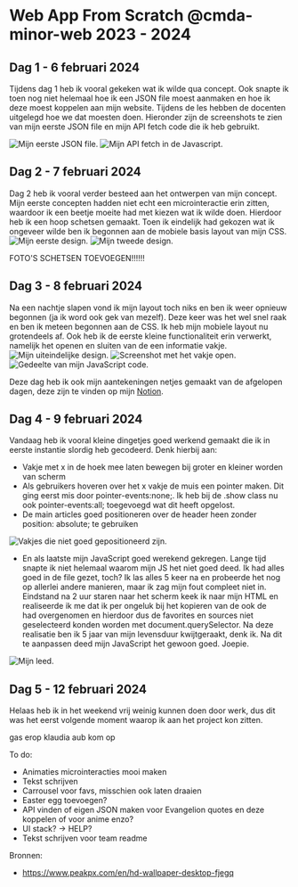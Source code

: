 # Web App From Scratch @cmda-minor-web 2023 - 2024
## Dag 1 - 6 februari 2024
Tijdens dag 1 heb ik vooral gekeken wat ik wilde qua concept. Ook snapte ik toen nog niet helemaal hoe ik een JSON file moest aanmaken en hoe ik deze moest koppelen aan mijn website. Tijdens de les hebben de docenten uitgelegd hoe we dat moesten doen. Hieronder zijn de screenshots te zien van mijn eerste JSON file en mijn API fetch code die ik heb gebruikt.

<img src="./readme-images/JSON-voorbeeld.png" alt="Mijn eerste JSON file.">
<img src="./readme-images/JSON-java.png" alt="Mijn API fetch in de Javascript.">

## Dag 2 - 7 februari 2024
Dag 2 heb ik vooral verder besteed aan het ontwerpen van mijn concept. Mijn eerste concepten hadden niet echt een microinteractie erin zitten, waardoor ik een beetje moeite had met kiezen wat ik wilde doen. Hierdoor heb ik een hoop schetsen gemaakt. Toen ik eindelijk had gekozen wat ik ongeveer wilde ben ik begonnen aan de mobiele basis layout van mijn CSS. 
<img src="./readme-images/design1.png" alt="Mijn eerste design.">
<img src="./readme-images/design2.png" alt="Mijn tweede design.">

FOTO'S SCHETSEN TOEVOEGEN!!!!!!


## Dag 3 - 8 februari 2024
Na een nachtje slapen vond ik mijn layout toch niks en ben ik weer opnieuw begonnen (ja ik word ook gek van mezelf). Deze keer was het wel snel raak en ben ik meteen begonnen aan de CSS. Ik heb mijn mobiele layout nu grotendeels af. Ook heb ik de eerste kleine functionaliteit erin verwerkt, namelijk het openen en sluiten van de een informatie vakje. 
<img src="./readme-images/design3.png" alt="Mijn uiteindelijke design.">
<img src="./readme-images/design3vak.png" alt="Screenshot met het vakje open.">
<img src="./readme-images/javawerkend.png" alt="Gedeelte van mijn JavaScript code.">

Deze dag heb ik ook mijn aantekeningen netjes gemaakt van de afgelopen dagen, deze zijn te vinden op mijn [Notion](https://obvious-seal-dd9.notion.site/Minor-Web-Development-6e526033f6244a08af249c72653b22b8?pvs=4).

## Dag 4 - 9 februari 2024
Vandaag heb ik vooral kleine dingetjes goed werkend gemaakt die ik in eerste instantie slordig heb gecodeerd. Denk hierbij aan:
- Vakje met x in de hoek mee laten bewegen bij groter en kleiner worden van scherm
- Als gebruikers hoveren over het x vakje de muis een pointer maken. Dit ging eerst mis door pointer-events:none;. Ik heb bij de .show class nu ook pointer-events:all; toegevoegd wat dit heeft opgelost.
- De main articles goed positioneren over de header heen zonder position: absolute; te gebruiken
<img src="./readme-images/probleempje1.png" alt="Vakjes die niet goed gepositioneerd zijn.">

- En als laatste mijn JavaScript goed werekend gekregen. Lange tijd snapte ik niet helemaal waarom mijn JS het niet goed deed. Ik had alles goed in de file gezet, toch? Ik las alles 5 keer na en probeerde het nog op allerlei andere manieren, maar ik zag mijn fout compleet niet in. Eindstand na 2 uur staren naar het scherm keek ik naar mijn HTML en realiseerde ik me dat ik per ongeluk bij het kopieren van de <articles> ook de <main> had overgenomen en hierdoor dus de favorites en sources niet geselecteerd konden worden met document.querySelector. Na deze realisatie ben ik 5 jaar van mijn levensduur kwijtgeraakt, denk ik. Na dit te aanpassen deed mijn JavaScript het gewoon goed. Joepie. 
<img src="./readme-images/theculprit.png" alt="Mijn leed.">

## Dag 5 - 12 februari 2024
Helaas heb ik in het weekend vrij weinig kunnen doen door werk, dus dit was het eerst volgende moment waarop ik aan het project kon zitten. 

gas erop klaudia aub kom op

To do:
- Animaties microinteracties mooi maken
- Tekst schrijven
- Carrousel voor favs, misschien ook laten draaien
- Easter egg toevoegen?
- API vinden of eigen JSON maken voor Evangelion quotes en deze koppelen of voor anime enzo?
- UI stack? -> HELP?
- Tekst schrijven voor team readme



Bronnen:
- https://www.peakpx.com/en/hd-wallpaper-desktop-fjegq